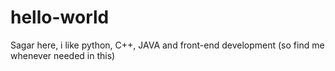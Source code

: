 # hello-world
Sagar here,
i like python, C++, JAVA and front-end development (so find me whenever needed in this)
